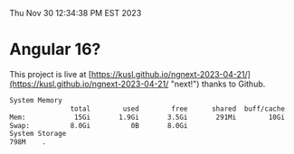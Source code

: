 Thu Nov 30 12:34:38 PM EST 2023

# Angular 16?


This project is live at [https://kusl.github.io/ngnext-2023-04-21/](https://kusl.github.io/ngnext-2023-04-21/ "next!") thanks to Github.

```bash
System Memory
               total        used        free      shared  buff/cache   available
Mem:            15Gi       1.9Gi       3.5Gi       291Mi        10Gi        13Gi
Swap:          8.0Gi          0B       8.0Gi
System Storage
798M	.
```
